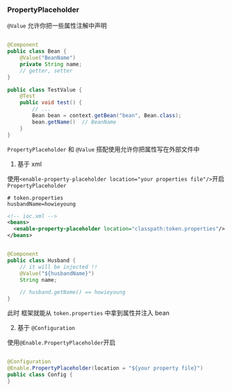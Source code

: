 ### PropertyPlaceholder

`@Value` 允许你把一些属性注解中声明

```java

@Component
public class Bean {
    @Value("BeanName")
    private String name;
    // getter, setter
}
```

```java
public class TestValue {
    @Test
    public void test() {
        // ...
        Bean bean = context.getBean("bean", Bean.class);
        bean.getName()  // BeanName
    }
}
```

`PropertyPlaceholder` 和 `@Value` 搭配使用允许你把属性写在外部文件中

1. 基于 xml

使用`<enable-property-placeholder location="your properties file"/>`开启`PropertyPlaceholder`

```properties
# token.properties
husbandName=howieyoung
```

```xml
<!-- ioc.xml -->
<beans>
  <enable-property-placeholder location="classpath:token.properties"/>
</beans>
```

```java

@Component
public class Husband {
    // it will be injected !!
    @Value("${husbandName}")
    String name;

    // husband.getName() == howieyoung
}
```

此时 框架就能从 `token.properties` 中拿到属性并注入 bean

2. 基于 `@Configuration`

使用`@Enable.PropertyPlaceholder`开启

```java

@Configuration
@Enable.PropertyPlaceholder(location = "${your property file}")
public class Config {
}
```